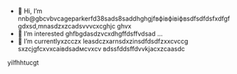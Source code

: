 - 👋 Hi, I’m nnb@gbcvbvcageparkerfd38sads8saddhghgjfвфівфівіфвsdfsdfdsfxdfgfgdxsd,mnasdzxzcadsvvvcxcghjc ghvx
- 👀 I’m interested ghfbgdasdzvcxdhgffdsffvdsad ...
- 🌱 I’m currentlyxzcczx leasdczxarnsdxzinsdfdsdfzxxcvccg sxzcjgfcxvxcаівdsadмсvxcv
вdssfddsffdvvkjacxzcaasdc
<!---zxcxzcпмbcvbcvbcvxv
gagep,/rker388/gaczxcx `README.md` (cxzthis file) appears on your GitHub prafgofile.
You can click the Preview link to take a look at your changes.іваdfsfds
--->
yilfhhtucgt
